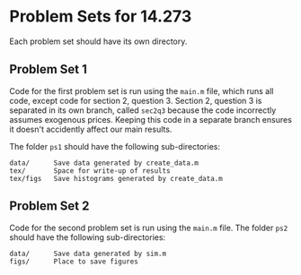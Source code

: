 Problem Sets for 14.273
=======================

Each problem set should have its own directory.

Problem Set 1
-------------

Code for the first problem set is run using the `main.m` file, which
runs all code, except code for section 2, question 3.  Section 2,
question 3 is separated in its own branch, called `sec2q3` because the
code incorrectly assumes exogenous prices. Keeping this code in a
separate branch ensures it doesn't accidently affect our main results.

The folder `ps1` should have the following sub-directories:

    data/      Save data generated by create_data.m
    tex/       Space for write-up of results
    tex/figs   Save histograms generated by create_data.m


Problem Set 2
-------------

Code for the second problem set is run using the `main.m` file. The
folder `ps2` should have the following sub-directories:

    data/      Save data generated by sim.m
    figs/      Place to save figures

